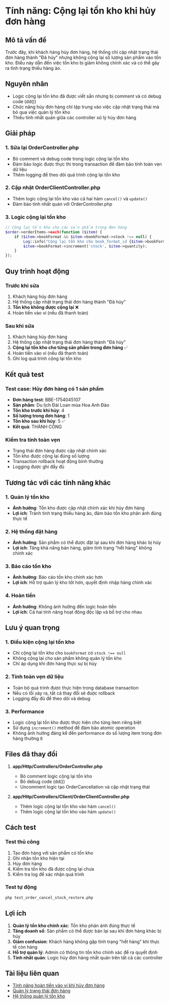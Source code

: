 # Tính năng: Cộng lại tồn kho khi hủy đơn hàng

## Mô tả vấn đề
Trước đây, khi khách hàng hủy đơn hàng, hệ thống chỉ cập nhật trạng thái đơn hàng thành "Đã hủy" nhưng không cộng lại số lượng sản phẩm vào tồn kho. Điều này dẫn đến việc tồn kho bị giảm không chính xác và có thể gây ra tình trạng thiếu hàng ảo.

## Nguyên nhân
- Logic cộng lại tồn kho đã được viết sẵn nhưng bị comment và có debug code (dd())
- Chức năng hủy đơn hàng chỉ tập trung vào việc cập nhật trạng thái mà bỏ qua việc quản lý tồn kho
- Thiếu tính nhất quán giữa các controller xử lý hủy đơn hàng

## Giải pháp

### 1. Sửa lại OrderController.php
- Bỏ comment và debug code trong logic cộng lại tồn kho
- Đảm bảo logic được thực thi trong transaction để đảm bảo tính toàn vẹn dữ liệu
- Thêm logging để theo dõi quá trình cộng lại tồn kho

### 2. Cập nhật OrderClientController.php
- Thêm logic cộng lại tồn kho vào cả hai hàm `cancel()` và `update()`
- Đảm bảo tính nhất quán với OrderController.php

### 3. Logic cộng lại tồn kho
```php
// Cộng lại tồn kho cho các sản phẩm trong đơn hàng
$order->orderItems->each(function ($item) {
    if ($item->bookFormat && $item->bookFormat->stock !== null) {
        Log::info("Cộng lại tồn kho cho book_format_id {$item->bookFormat->id}, số lượng: {$item->quantity}");
        $item->bookFormat->increment('stock', $item->quantity);
    }
});
```

## Quy trình hoạt động

### Trước khi sửa
1. Khách hàng hủy đơn hàng
2. Hệ thống cập nhật trạng thái đơn hàng thành "Đã hủy"
3. **Tồn kho không được cộng lại** ❌
4. Hoàn tiền vào ví (nếu đã thanh toán)

### Sau khi sửa
1. Khách hàng hủy đơn hàng
2. Hệ thống cập nhật trạng thái đơn hàng thành "Đã hủy"
3. **Cộng lại tồn kho cho từng sản phẩm trong đơn hàng** ✅
4. Hoàn tiền vào ví (nếu đã thanh toán)
5. Ghi log quá trình cộng lại tồn kho

## Kết quả test

### Test case: Hủy đơn hàng có 1 sản phẩm
- **Đơn hàng test**: BBE-1754045107
- **Sản phẩm**: Du lịch Đài Loan mùa Hoa Anh Đào
- **Tồn kho trước khi hủy**: 4
- **Số lượng trong đơn hàng**: 1
- **Tồn kho sau khi hủy**: 5 ✅
- **Kết quả**: THÀNH CÔNG

### Kiểm tra tính toàn vẹn
- Trạng thái đơn hàng được cập nhật chính xác
- Tồn kho được cộng lại đúng số lượng
- Transaction rollback hoạt động bình thường
- Logging được ghi đầy đủ

## Tương tác với các tính năng khác

### 1. Quản lý tồn kho
- **Ảnh hưởng**: Tồn kho được cập nhật chính xác khi hủy đơn hàng
- **Lợi ích**: Tránh tình trạng thiếu hàng ảo, đảm bảo tồn kho phản ánh đúng thực tế

### 2. Hệ thống đặt hàng
- **Ảnh hưởng**: Sản phẩm có thể được đặt lại sau khi đơn hàng khác bị hủy
- **Lợi ích**: Tăng khả năng bán hàng, giảm tình trạng "hết hàng" không chính xác

### 3. Báo cáo tồn kho
- **Ảnh hưởng**: Báo cáo tồn kho chính xác hơn
- **Lợi ích**: Hỗ trợ quản lý kho tốt hơn, quyết định nhập hàng chính xác

### 4. Hoàn tiền
- **Ảnh hưởng**: Không ảnh hưởng đến logic hoàn tiền
- **Lợi ích**: Cả hai tính năng hoạt động độc lập và bổ trợ cho nhau

## Lưu ý quan trọng

### 1. Điều kiện cộng lại tồn kho
- Chỉ cộng lại tồn kho cho `bookFormat` có `stock !== null`
- Không cộng lại cho sản phẩm không quản lý tồn kho
- Chỉ áp dụng khi đơn hàng thực sự bị hủy

### 2. Tính toàn vẹn dữ liệu
- Toàn bộ quá trình được thực hiện trong database transaction
- Nếu có lỗi xảy ra, tất cả thay đổi sẽ được rollback
- Logging đầy đủ để theo dõi và debug

### 3. Performance
- Logic cộng lại tồn kho được thực hiện cho từng item riêng biệt
- Sử dụng `increment()` method để đảm bảo atomic operation
- Không ảnh hưởng đáng kể đến performance do số lượng item trong đơn hàng thường ít

## Files đã thay đổi

1. **app/Http/Controllers/OrderController.php**
   - Bỏ comment logic cộng lại tồn kho
   - Bỏ debug code (dd())
   - Uncomment logic tạo OrderCancellation và cập nhật trạng thái

2. **app/Http/Controllers/Client/OrderClientController.php**
   - Thêm logic cộng lại tồn kho vào hàm `cancel()`
   - Thêm logic cộng lại tồn kho vào hàm `update()`

## Cách test

### Test thủ công
1. Tạo đơn hàng với sản phẩm có tồn kho
2. Ghi nhận tồn kho hiện tại
3. Hủy đơn hàng
4. Kiểm tra tồn kho đã được cộng lại chưa
5. Kiểm tra log để xác nhận quá trình

### Test tự động
```bash
php test_order_cancel_stock_restore.php
```

## Lợi ích

1. **Quản lý tồn kho chính xác**: Tồn kho phản ánh đúng thực tế
2. **Tăng doanh số**: Sản phẩm có thể được bán lại sau khi đơn hàng khác bị hủy
3. **Giảm confusion**: Khách hàng không gặp tình trạng "hết hàng" khi thực tế còn hàng
4. **Hỗ trợ quản lý**: Admin có thông tin tồn kho chính xác để ra quyết định
5. **Tính nhất quán**: Logic hủy đơn hàng nhất quán trên tất cả các controller

## Tài liệu liên quan

- [Tính năng hoàn tiền vào ví khi hủy đơn hàng](./order-cancel-wallet-refund.md)
- [Quản lý trạng thái đơn hàng](../features/order-status-management.md)
- [Hệ thống quản lý tồn kho](../features/inventory-management.md)
